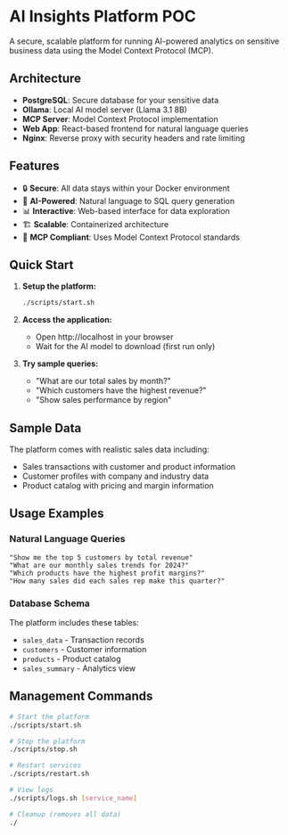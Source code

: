 # AI Insights Platform POC

A secure, scalable platform for running AI-powered analytics on sensitive business data using the Model Context Protocol (MCP).

## Architecture

- **PostgreSQL**: Secure database for your sensitive data
- **Ollama**: Local AI model server (Llama 3.1 8B)
- **MCP Server**: Model Context Protocol implementation
- **Web App**: React-based frontend for natural language queries
- **Nginx**: Reverse proxy with security headers and rate limiting

## Features

- 🔒 **Secure**: All data stays within your Docker environment
- 🤖 **AI-Powered**: Natural language to SQL query generation
- 📊 **Interactive**: Web-based interface for data exploration
- 🏗️ **Scalable**: Containerized architecture
- 🔄 **MCP Compliant**: Uses Model Context Protocol standards

## Quick Start

1. **Setup the platform:**
   ```bash
   ./scripts/start.sh
   ```

2. **Access the application:**
   - Open http://localhost in your browser
   - Wait for the AI model to download (first run only)

3. **Try sample queries:**
   - "What are our total sales by month?"
   - "Which customers have the highest revenue?"
   - "Show sales performance by region"

## Sample Data

The platform comes with realistic sales data including:
- Sales transactions with customer and product information
- Customer profiles with company and industry data
- Product catalog with pricing and margin information

## Usage Examples

### Natural Language Queries
```
"Show me the top 5 customers by total revenue"
"What are our monthly sales trends for 2024?"
"Which products have the highest profit margins?"
"How many sales did each sales rep make this quarter?"
```

### Database Schema
The platform includes these tables:
- `sales_data` - Transaction records
- `customers` - Customer information
- `products` - Product catalog
- `sales_summary` - Analytics view

## Management Commands

```bash
# Start the platform
./scripts/start.sh

# Stop the platform  
./scripts/stop.sh

# Restart services
./scripts/restart.sh

# View logs
./scripts/logs.sh [service_name]

# Cleanup (removes all data)
./
